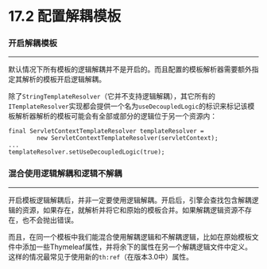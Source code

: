 # 17.2 配置解耦模板
### 开启解耦模板 ###
---------------------------------------
默认情况下所有模板的逻辑解耦并不是开启的。而且配置的模板解析器需要额外指定其解析的模板开启逻辑解耦。

除了`StringTemplateResolver`（它并不支持逻辑解耦），其它所有的`ITemplateResolver`实现都会提供一个名为`useDecoupledLogic`的标识来标记该模板解析器解析的模板可能会有全部或部分的逻辑位于另一个资源内：
```
final ServletContextTemplateResolver templateResolver =
        new ServletContextTemplateResolver(servletContext);
...
templateResolver.setUseDecoupledLogic(true);
```

### 混合使用逻辑解耦和逻辑不解耦 ###
---------------------------------------
开启模板逻辑解耦后，并非一定要使用逻辑解耦。开启后，引擎会查找包含解耦逻辑的资源，如果存在，就解析并将它和原始的模板合并。如果解耦逻辑资源不存在，也不会抛出错误。

而且，在同一个模板中我们能混合使用解耦逻辑和不解耦逻辑，比如在原始模板文件中添加一些Thymeleaf属性，并将余下的属性在另一个解耦逻辑文件中定义。这样的情况最常见于使用新的`th:ref`（在版本3.0中）属性。

